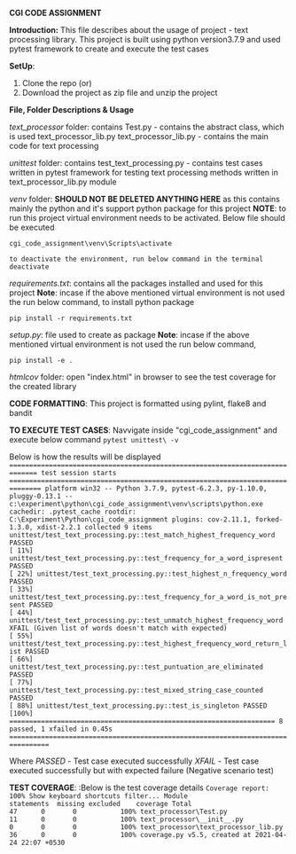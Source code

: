 **CGI CODE ASSIGNMENT**

**Introduction:**
This file describes about the usage of project - text processing library. 
This project is built using python version3.7.9 and used pytest framework to create and execute the test cases

**SetUp**:
1. Clone the repo (or)
2. Download the project as zip file and unzip the project

**File, Folder Descriptions & Usage**

_text_processor_ folder: contains 
    Test.py - contains the abstract class, which is used text_processor_lib.py
    text_processor_lib.py - contains the main code for text processing

_unittest_ folder: contains
    test_text_processing.py - contains test cases written in pytest framework for testing text processing methods 
        written in text_processor_lib.py module

_venv_ folder:
    **SHOULD NOT BE DELETED ANYTHING HERE** as this contains mainly the python and it's support python package for this 
        project
    **NOTE**: to run this project virtual environment needs to be activated. Below file should be executed
   
    cgi_code_assignment\venv\Scripts\activate

    to deactivate the environment, run below command in the terminal
    deactivate

_requirements.txt_:
    contains all the packages installed and used for this project
    **Note**: incase if the above mentioned virtual environment is not used the run below command, to install python package
    
    pip install -r requirements.txt

_setup.py_: 
    file used to create as package
    **Note**: incase if the above mentioned virtual environment is not used the run below command,

    pip install -e .

_htmlcov_ folder:
    open "index.html" in browser to see the test coverage for the created library
    
**CODE FORMATTING**:
    This project is formatted using pylint, flake8 and bandit
    
**TO EXECUTE TEST CASES**:
    Navvigate inside "cgi_code_assignment" and execute below command
    `pytest unittest\ -v`
   
Below is how the results will be displayed
`============================================================================= test session starts ==============================================================================
platform win32 -- Python 3.7.9, pytest-6.2.3, py-1.10.0, pluggy-0.13.1 -- c:\experiment\python\cgi_code_assignment\venv\scripts\python.exe
cachedir: .pytest_cache
rootdir: C:\Experiment\Python\cgi_code_assignment
plugins: cov-2.11.1, forked-1.3.0, xdist-2.2.1
collected 9 items
unittest/test_text_processing.py::test_match_highest_frequency_word PASSED                                                                                                [ 11%]
unittest/test_text_processing.py::test_frequency_for_a_word_ispresent PASSED                                                                                              [ 22%]
unittest/test_text_processing.py::test_highest_n_frequency_word PASSED                                                                                                    [ 33%]
unittest/test_text_processing.py::test_frequency_for_a_word_is_not_present PASSED                                                                                         [ 44%]
unittest/test_text_processing.py::test_unmatch_highest_frequency_word XFAIL (Given list of words doesn't match with expected)                                             [ 55%]
unittest/test_text_processing.py::test_highest_frequency_word_return_list PASSED                                                                                          [ 66%]
unittest/test_text_processing.py::test_puntuation_are_eliminated PASSED                                                                                                   [ 77%]
unittest/test_text_processing.py::test_mixed_string_case_counted PASSED                                                                                                   [ 88%]
unittest/test_text_processing.py::test_is_singleton PASSED                                                                                                                [100%]
=================================================================== 8 passed, 1 xfailed in 0.45s ================================================================================`

Where _PASSED_ - Test case executed successfully
_XFAIL_ - Test case executed successfully but with expected failure (Negative scenario test)

**TEST COVERAGE**:
:Below is the test coverage details
`Coverage report: 100% Show keyboard shortcuts
filter...
Module	                                    statements	missing	excluded	coverage
Total	                                            47	    0	    0	        100%
text_processor\Test.py	                            11	    0	    0	        100%
text_processor\__init__.py	                        0	    0	    0	        100%
text_processor\text_processor_lib.py	            36	    0	    0	        100%
coverage.py v5.5, created at 2021-04-24 22:07 +0530`
